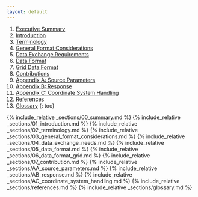 ```yaml
---
layout: default
---
```


1. [Executive Summary](#executive-summary)
2. [Introduction](#introduction)
2. [Terminology](#terminology)
3. [General Format Considerations](#general-format-considerations)
4. [Data Exchange Requirements](#data-exchange-needs)
5. [Data Format](#data-format)
6. [Grid Data Format](#data-format-grid)
7. [Contributions](#feedback-mechanism)
8. [Appendix A: Source Parameters](#appendix-a-source-parameters)
9. [Appendix B: Response](#appendix-b-response)
10. [Appendix C: Coordinate System Handling](#appendix-c-coordinate-system-handling)
11. [References](#references)
12. [Glossary](#glossary)
{: toc}

{% include_relative _sections/00_summary.md %}
{% include_relative _sections/01_introduction.md %}
{% include_relative _sections/02_terminology.md %}
{% include_relative _sections/03_general_format_considerations.md %}
{% include_relative _sections/04_data_exchange_needs.md %}
{% include_relative _sections/05_data_format.md %}
{% include_relative _sections/06_data_format_grid.md %}
{% include_relative _sections/07_contribution.md %}
{% include_relative _sections/AA_source_parameters.md %}
{% include_relative _sections/AB_response.md %}
{% include_relative _sections/AC_coordinate_system_handling.md %}
{% include_relative _sections/references.md %}
{% include_relative _sections/glossary.md %}
